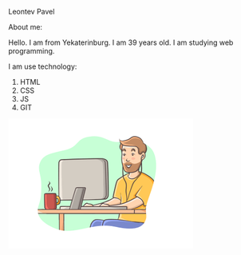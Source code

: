 Leontev Pavel

About me:

Hello. I am from Yekaterinburg. I am 39 years old. I am studying web programming.

I am use technology:
1. HTML
2. CSS
3. JS
4. GIT

![IT](img/it-2.png)



